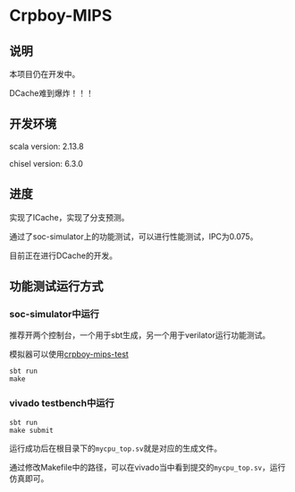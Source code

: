 # Crpboy-MIPS

## 说明

本项目仍在开发中。

DCache难到爆炸！！！

## 开发环境

scala version: 2.13.8

chisel version: 6.3.0

## 进度

实现了ICache，实现了分支预测。

通过了soc-simulator上的功能测试，可以进行性能测试，IPC为0.075。

目前正在进行DCache的开发。

## 功能测试运行方式

### soc-simulator中运行

推荐开两个控制台，一个用于sbt生成，另一个用于verilator运行功能测试。

模拟器可以使用[crpboy-mips-test](https://github.com/crpboy/crpboy-mips-test)

```
sbt run
make
```

### vivado testbench中运行

```
sbt run
make submit
```

运行成功后在根目录下的`mycpu_top.sv`就是对应的生成文件。

通过修改Makefile中的路径，可以在vivado当中看到提交的`mycpu_top.sv`，运行仿真即可。